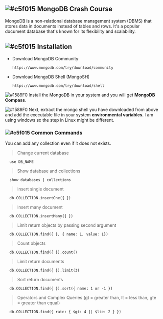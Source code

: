 ## ![#c5f015](https://placehold.co/15x15/c5f015/c5f015.png) MongoDB Crash Course
MongoDB is a non-relational database management system (DBMS) that stores data in documents instead of tables and rows. It's a popular document database that's known for its flexibility and scalability.


## ![#c5f015](https://placehold.co/15x15/c5f015/c5f015.png) Installation
- Download MongoDB Community

      https://www.mongodb.com/try/download/community

- Download MongoDB Shell (MongoSH)

      https://www.mongodb.com/try/download/shell

![#1589F0](https://placehold.co/15x15/1589F0/1589F0.png) Install the MongoDB in your system and you will get **MongoDB Compass**.

![#1589F0](https://placehold.co/15x15/1589F0/1589F0.png) Next, extract the mongo shell you have downloaded from above and add the executable file in your system **environmental variables**. I am using windows so the step in Linux might be different.


### ![#c5f015](https://placehold.co/15x15/c5f015/c5f015.png) Common Commands
You can add any collection even if it does not exists.

> Change current database

      use DB_NAME

> Show database and collections

      show databases | collections 

> Insert single document

      db.COLLECTION.insertOne({ })

> Insert many document

      db.COLLECTION.insertMany({ })

> Limit return objects by passing second argument

      db.COLLECTION.find({ }, { name: 1, value: 1})

> Count objects

      db.COLLECTION.find({ }).count()

> Limit return documents

      db.COLLECTION.find({ }).limit(3)

> Sort return documents

      db.COLLECTION.find({ }).sort({ name: 1 or -1 })

> Operators and Complex Queries (gt = greater than, lt = less than, gte = greater than equal)

      db.COLLECTION.find({ rate: { $gt: 4 || $lte: 2 } })
